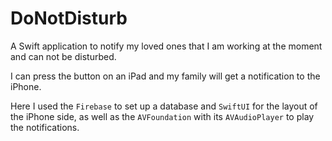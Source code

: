 # DoNotDisturb

A Swift application to notify my loved ones that I am working at the moment and can not be disturbed.

I can press the button on an iPad and my family will get a notification to the iPhone.

Here I used the `Firebase` to set up a database and `SwiftUI` for the layout of the iPhone side, as well as the `AVFoundation` with its `AVAudioPlayer` to play the notifications.


